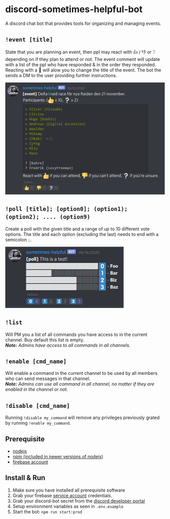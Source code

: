 # discord-sometimes-helpful-bot

A discord chat bot that provides tools for organizing and managing events.

## `!event [title]`

State that you are planning an event, then ppl may react with :thumbsup: / :thumbsdown: or :grey_question: depending on if they plan to attend or not. The event comment will update with a list of the ppl who have responded & in the order they responded.
Reacting with a :wrench: will alow you to change the title of the event. The bot the sends a DM to the user providing further instructions.

![](assets/event_demo.png)

## `!poll [title]; [option0]; (option1); (option2); .... (option9)`

Create a poll with the given title and a range of up to 10 different vote options. The title and each option (excluding the last) needs to end with a semicolon `;`.

![](assets/poll_demo.png)

## `!list`

Will PM you a list of all commands you have access to in the current channel. Buy default this list is empty.<br>
_**Note:** Admins have access to all commands in all channels._

## `!enable [cmd_name]`

Will enable a command in the current channel to be used by all members who can send messages in that channel.<br>
_**Note:** Admins can use all command in all channel, no matter if they are enabled in the channel or not._

## `!disable [cmd_name]`

Running `!disable my_command` will remove any privileges previously grated by running `!enable my_command`.

## Prerequisite

* [nodejs](https://nodejs.org)
* [npm (included in newer versions of nodejs)](https://github.com/npm/cli/releases/tag/v6.10.0)
* [firebase account](https://firebase.google.com/)

## Install & Run

1. Make sure you have installed all prerequisite software
2. Grab your firebase [service account](https://firebase.google.com/docs/admin/setup) credentials.
3. Grab your discord-bot secret from the [discord developer portal](https://discordapp.com/developers/applications)
4. Setup environment variables as seen in `.env.example`
5. Start the bot: `npm run start:prod`
